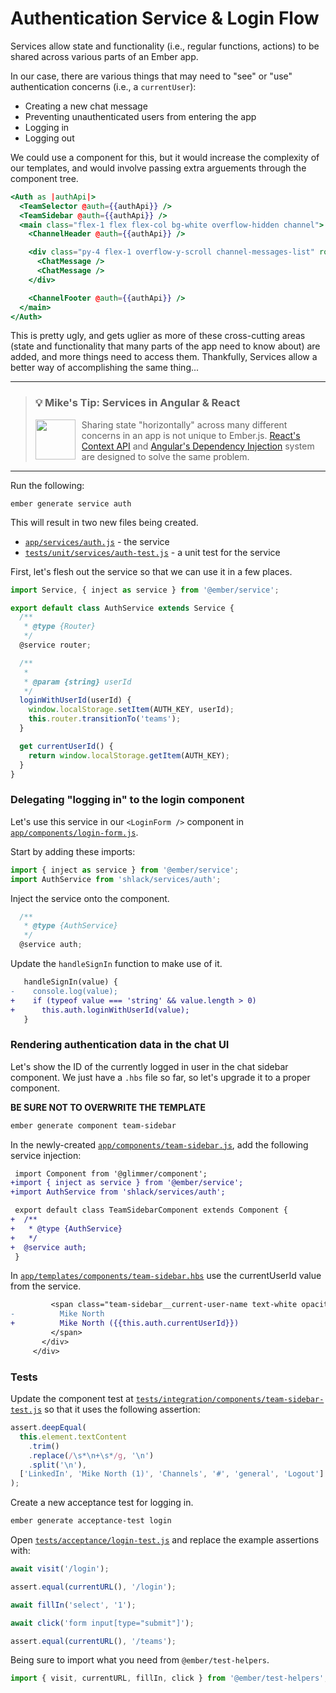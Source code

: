 # Authentication Service & Login Flow

Services allow state and functionality (i.e., regular functions, actions) to be shared across various parts of an Ember app.

<!-- Explain what services are. Even if things are so simple that there's nothing more to say, we should make that clear -->

In our case, there are various things that may need to "see" or "use" authentication concerns (i.e., a `currentUser`):

<!-- Clearify "authentication concerns" - state it differently  -->

- Creating a new chat message
- Preventing unauthenticated users from entering the app
- Logging in
- Logging out

We could use a component for this, but it would increase the complexity of our templates, and would involve passing extra arguements through the component tree.

```hbs
<Auth as |authApi|>
  <TeamSelector @auth={{authApi}} />
  <TeamSidebar @auth={{authApi}} />
  <main class="flex-1 flex flex-col bg-white overflow-hidden channel">
    <ChannelHeader @auth={{authApi}} />

    <div class="py-4 flex-1 overflow-y-scroll channel-messages-list" role="list">
      <ChatMessage />
      <ChatMessage />
    </div>

    <ChannelFooter @auth={{authApi}} />
  </main>
</Auth>
```

This is pretty ugly, and gets uglier as more of these cross-cutting areas (state and functionality that many parts of the app need to know about) are added, and more things need to access them. Thankfully, Services allow a better way of accomplishing the same thing...

<!-- Clearify "cross-cutting areas" - state differently -->

<hr>
<p>
  <blockquote>
    <h3>
      💡 Mike's Tip: Services in Angular & React
    </h3>
    <a href="https://github.com/mike-north">
      <img src="https://github.com/mike-north.png" height=64 align="left" style="margin-right: 10px" />
    </a>
    <p>
      Sharing state "horizontally" across many different concerns in an app is not unique to Ember.js. <a href="https://reactjs.org/docs/context.html">React's Context API</a> and <a href="https://angular.io/guide/dependency-injection">Angular's Dependency Injection</a> system are designed to solve the same problem.
    </p>
  </blockquote>
</p>
<hr>

Run the following:

```
ember generate service auth
```

This will result in two new files being created.

- [`app/services/auth.js`](../app/services/auth.js) - the service
- [`tests/unit/services/auth-test.js`](../tests/unit/services/auth-test.js) - a unit test for the service

First, let's flesh out the service so that we can use it in a few places.

```js
import Service, { inject as service } from '@ember/service';

export default class AuthService extends Service {
  /**
   * @type {Router}
   */
  @service router;

  /**
   *
   * @param {string} userId
   */
  loginWithUserId(userId) {
    window.localStorage.setItem(AUTH_KEY, userId);
    this.router.transitionTo('teams');
  }

  get currentUserId() {
    return window.localStorage.getItem(AUTH_KEY);
  }
}
```

### Delegating "logging in" to the login component

Let's use this service in our `<LoginForm />` component in [`app/components/login-form.js`](../app/components/login-form.js).

Start by adding these imports:

```js
import { inject as service } from '@ember/service';
import AuthService from 'shlack/services/auth';
```

Inject the service onto the component.

```ts
  /**
   * @type {AuthService}
   */
  @service auth;
```

Update the `handleSignIn` function to make use of it.

```diff
   handleSignIn(value) {
-    console.log(value);
+    if (typeof value === 'string' && value.length > 0)
+      this.auth.loginWithUserId(value);
   }
```

### Rendering authentication data in the chat UI

Let's show the ID of the currently logged in user in the chat sidebar component. We just have a `.hbs` file so far, so let's upgrade it to a proper component.

**BE SURE NOT TO OVERWRITE THE TEMPLATE**

```sh
ember generate component team-sidebar
```

In the newly-created [`app/components/team-sidebar.js`](../app/components/team-sidebar.js), add the following service injection:

```diff
 import Component from '@glimmer/component';
+import { inject as service } from '@ember/service';
+import AuthService from 'shlack/services/auth';

 export default class TeamSidebarComponent extends Component {
+  /**
+   * @type {AuthService}
+   */
+  @service auth;
 }
```

In [`app/templates/components/team-sidebar.hbs`](../app/templates/components/team-sidebar.hbs) use the currentUserId value from the service.

```diff
         <span class="team-sidebar__current-user-name text-white opacity-50 text-sm">
-          Mike North
+          Mike North ({{this.auth.currentUserId}})
         </span>
       </div>
     </div>
```

### Tests

Update the component test at [`tests/integration/components/team-sidebar-test.js`](../tests/integration/components/team-sidebar-test.js) so that it uses the following assertion:

```js
assert.deepEqual(
  this.element.textContent
    .trim()
    .replace(/\s*\n+\s*/g, '\n')
    .split('\n'),
  ['LinkedIn', 'Mike North (1)', 'Channels', '#', 'general', 'Logout']
);
```

Create a new acceptance test for logging in.

```sh
ember generate acceptance-test login
```

Open [`tests/acceptance/login-test.js`](../tests/acceptance/login-test.js) and replace the example assertions with:

```ts
await visit('/login');

assert.equal(currentURL(), '/login');

await fillIn('select', '1');

await click('form input[type="submit"]');

assert.equal(currentURL(), '/teams');
```

Being sure to import what you need from `@ember/test-helpers`.

```ts
import { visit, currentURL, fillIn, click } from '@ember/test-helpers';
```
